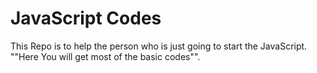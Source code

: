 # JavaScript Codes

This Repo is to help the person who is just going to start the JavaScript. 
""Here You will get most of the basic codes"".